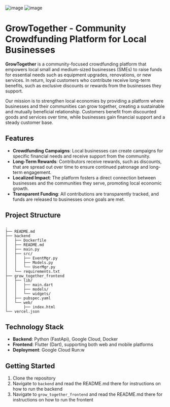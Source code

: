 ![image](https://github.com/user-attachments/assets/4d443171-c1d0-411c-b4c3-168fc6ef9598)
![image](https://github.com/user-attachments/assets/23fcc6a1-8740-43a9-bdd3-e06784e51b04)

# **GrowTogether** - Community Crowdfunding Platform for Local Businesses

**GrowTogether** is a community-focused crowdfunding platform that empowers local small and medium-sized businesses (SMEs) to raise funds for essential needs such as equipment upgrades, renovations, or new services. In return, loyal customers who contribute receive long-term benefits, such as exclusive discounts or rewards from the businesses they support.

Our mission is to strengthen local economies by providing a platform where businesses and their communities can grow together, creating a sustainable and mutually beneficial relationship. Customers benefit from discounted goods and services over time, while businesses gain financial support and a steady customer base.

## **Features**
- **Crowdfunding Campaigns**: Local businesses can create campaigns for specific financial needs and receive support from the community.
- **Long-Term Rewards**: Contributors receive rewards, such as discounts, that are spread out over time to ensure continued patronage and long-term engagement.
- **Localized Impact**: The platform fosters a direct connection between businesses and the communities they serve, promoting local economic growth.
- **Transparent Funding**: All contributions are transparently tracked, and funds are released to businesses once goals are met.

## **Project Structure**
```plaintext
.
├── README.md
├── backend
│   ├── Dockerfile
│   ├── README.md
│   ├── main.py
│   ├── src/
│   │   ├── EventMgr.py
│   │   ├── Models.py
│   │   └── UserMgr.py
│   └── requirements.txt
├── grow_together_frontend
│   ├── lib/
│   │   ├── main.dart
│   │   ├── models/
│   │   └── widgets/
│   ├── pubspec.yaml
│   └── web/
│       ├── index.html
└── vercel.json
```

## **Technology Stack**
- **Backend**: Python (FastApi), Google Cloud, Docker
- **Frontend**: Flutter (Dart), supporting both web and mobile platforms
- **Deployment**: Google Cloud Run:w


## **Getting Started**
1. Clone the repository
2. Navigate to `backend` and read the README.md there for instructions on how to run the backend
3. Navigate to `grow_together_frontend` and read the README.md there for instructions on how to run the frontent
